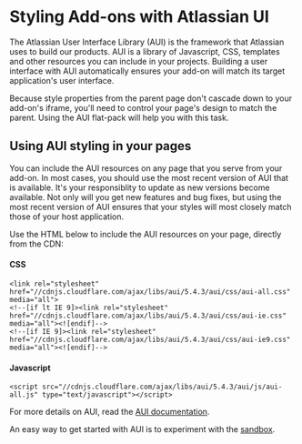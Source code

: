 # Styling Add-ons with Atlassian UI

The Atlassian User Interface Library (AUI) is the framework that Atlassian uses to build our
products. AUI is a library of Javascript, CSS, templates and other resources you can include
in your projects. Building a user interface with AUI automatically ensures your add-on will
match its target application's user interface.

Because style properties from the parent page don't cascade down to your add-on's iframe,
you'll need to control your page's design to match the parent. Using the AUI flat-pack
will help you with this task.

## Using AUI styling in your pages

You can include the AUI resources on any page that you serve from your add-on. In most cases, you
should use the most recent version of AUI that is available. It's your responsiblity to update as
new versions become available. Not only will you get new features and bug fixes, but using the most
recent version of AUI ensures that your styles will most closely match those of your host application.

Use the HTML below to include the AUI resources on your page, directly from the CDN:

#### CSS
```
<link rel="stylesheet" href="//cdnjs.cloudflare.com/ajax/libs/aui/5.4.3/aui/css/aui-all.css" media="all">
<!--[if lt IE 9]><link rel="stylesheet" href="//cdnjs.cloudflare.com/ajax/libs/aui/5.4.3/aui/css/aui-ie.css" media="all"><![endif]-->
<!--[if IE 9]><link rel="stylesheet" href="//cdnjs.cloudflare.com/ajax/libs/aui/5.4.3/aui/css/aui-ie9.css" media="all"><![endif]-->
```

#### Javascript
```
<script src="//cdnjs.cloudflare.com/ajax/libs/aui/5.4.3/aui/js/aui-all.js" type="text/javascript"></script>
```

For more details on AUI, read the [AUI documentation](https://developer.atlassian.com/display/AUI/).

An easy way to get started with AUI is to experiment with the [sandbox](https://docs.atlassian.com/aui/latest/sandbox/).



